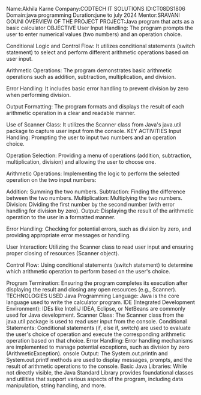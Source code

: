 Name:Akhila Karne
Company:CODTECH IT SOLUTIONS
ID:CT08DS1806
Domain:java programming
Duration:june to july 2024
Mentor:SRAVANI GOUNI
OVERVIEW OF THE PROJECT
PROJECT:Java program that acts as a basic calculator
OBJECTIVE
User Input Handling: The program prompts the user to enter numerical values (two numbers) and an operation choice.

Conditional Logic and Control Flow: It utilizes conditional statements (switch statement) to select and perform different arithmetic operations based on user input.

Arithmetic Operations: The program demonstrates basic arithmetic operations such as addition, subtraction, multiplication, and division.

Error Handling: It includes basic error handling to prevent division by zero when performing division.

Output Formatting: The program formats and displays the result of each arithmetic operation in a clear and readable manner.

Use of Scanner Class: It utilizes the Scanner class from Java's java.util package to capture user input from the console.
KEY ACTIVITIES
Input Handling: Prompting the user to input two numbers and an operation choice.

Operation Selection: Providing a menu of operations (addition, subtraction, multiplication, division) and allowing the user to choose one.

Arithmetic Operations: Implementing the logic to perform the selected operation on the two input numbers:

Addition: Summing the two numbers.
Subtraction: Finding the difference between the two numbers.
Multiplication: Multiplying the two numbers.
Division: Dividing the first number by the second number (with error handling for division by zero).
Output: Displaying the result of the arithmetic operation to the user in a formatted manner.

Error Handling: Checking for potential errors, such as division by zero, and providing appropriate error messages or handling.

User Interaction: Utilizing the Scanner class to read user input and ensuring proper closing of resources (Scanner object).

Control Flow: Using conditional statements (switch statement) to determine which arithmetic operation to perform based on the user's choice.

Program Termination: Ensuring the program completes its execution after displaying the result and closing any open resources (e.g., Scanner).
TECHNOLOGIES USED
Java Programming Language: Java is the core language used to write the calculator program.
IDE (Integrated Development Environment): IDEs like IntelliJ IDEA, Eclipse, or NetBeans are commonly used for Java development. 
Scanner Class: The Scanner class from the java.util package is used to read user input from the console. 
Conditional Statements: Conditional statements (if, else if, switch) are used to evaluate the user's choice of operation and execute the corresponding arithmetic operation based on that choice.
Error Handling: Error handling mechanisms are implemented to manage potential exceptions, such as division by zero (ArithmeticException).
onsole Output: The System.out.println and System.out.printf methods are used to display messages, prompts, and the result of arithmetic operations to the console. 
Basic Java Libraries: While not directly visible, the Java Standard Library provides foundational classes and utilities that support various aspects of the program, including data manipulation, string handling, and more.
